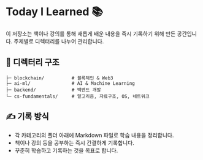 # Today I Learned 📚  

이 저장소는 책이나 강의를 통해 새롭게 배운 내용을 즉시 기록하기 위해 만든 공간입니다. 주제별로 디렉터리를 나누어 관리합니다.  

## 📂 디렉터리 구조  
```
├─ blockchain/          # 블록체인 & Web3  
├─ ai-ml/               # AI & Machine Learning  
├─ backend/             # 백엔드 개발  
└─ cs-fundamentals/     # 알고리즘, 자료구조, OS, 네트워크  
```

## ✍️ 기록 방식  
- 각 카테고리의 폴더 아래에 Markdown 파일로 학습 내용을 정리합니다.  
- 책이나 강의 등을 공부하는 즉시 간결하게 기록합니다.  
- 꾸준히 학습하고 기록하는 것을 목표로 합니다.
